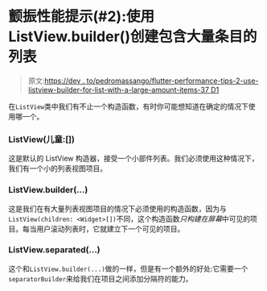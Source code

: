 # 颤振性能提示(#2):使用 ListView.builder()创建包含大量条目的列表

> 原文:[https://dev . to/pedromassango/flutter-performance-tips-2-use-listview-builder-for-list-with-a-large-amount-items-37 D1](https://dev.to/pedromassango/flutter-performance-tips-2-use-listview-builder-for-list-with-a-large-amount-of-items-37d1)

在`ListView`类中我们有不止一个构造函数，有时你可能想知道在确定的情况下使用哪一个。

### [](#listviewchildren-)**ListView(儿童:[])**

这是默认的 ListView 构造器，接受一个小部件列表。我们必须使用这种情况下，我们有一个小的列表视图项目。

### [](#listviewbuilder)**ListView.builder(...)**

这是我们在有大量列表视图项目的情况下必须使用的构造函数，因为与`ListView(children: <Widget>[])`不同，这个构造函数*只构建在屏幕*中可见的项目。每当用户滚动列表时，它就建立下一个可见的项目。

### [](#listviewseparated)**ListView.separated(...)**

这个和`ListView.builder(...)`做的一样，但是有一个额外的好处:它需要一个`separatorBuilder`来给我们在项目之间添加分隔符的能力。
